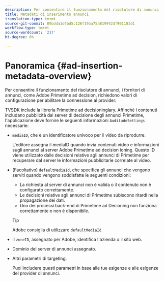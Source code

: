 ```yaml
---
description: Per consentire il funzionamento del risolutore di annunci, i fornitori di annunci, come Adobe Primetime ad decision, richiedono valori di configurazione per abilitare la connessione al provider.
title: Metadati di inserimento annunci
translation-type: tm+mt
source-git-commit: 89bdda1d4bd5c126f19ba75a819942df901183d1
workflow-type: tm+mt
source-wordcount: '217'
ht-degree: 0%

---
```



# Panoramica {#ad-insertion-metadata-overview}

Per consentire il funzionamento del risolutore di annunci, i fornitori di annunci, come Adobe Primetime ad decision, richiedono valori di configurazione per abilitare la connessione al provider.

TVSDK include la libreria Primetime ad decisioninglary. Affinché i contenuti includano pubblicità dal server di decisione degli annunci Primetime, l&#39;applicazione deve fornire le seguenti informazioni `AuditudeSettings` necessarie:

* `mediaID`, che è un identificatore univoco per il video da riprodurre.

   L&#39;editore assegna il mediaID quando invia contenuti video e informazioni sugli annunci al server Adobe Primetime ad decision ioning. Questo ID viene utilizzato dalle decisioni relative agli annunci di Primetime per recuperare dal server le informazioni pubblicitarie correlate al video.

* (Facoltativo) `defaultMediaId`, che specifica gli annunci che vengono serviti quando vengono soddisfatte le seguenti condizioni:

   * La richiesta al server di annunci non è valida o il contenuto non è configurato correttamente.
   * Le decisioni relative agli annunci di Primetime subiscono ritardi nella propagazione dei dati.
   * Uno dei processi back-end di Primetime ad Decioning non funziona correttamente o non è disponibile.

   >[!TIP]
   >
   >Adobe consiglia di utilizzare `defaultMediaId`.

* Il `zoneID`, assegnato per Adobe, identifica l&#39;azienda o il sito web.
* Dominio del server di annunci assegnato.
* Altri parametri di targeting.

   Puoi includere questi parametri in base alle tue esigenze e alle esigenze del provider di annunci.